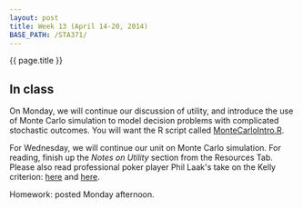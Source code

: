 ```yaml
---
layout: post
title: Week 13 (April 14-20, 2014)
BASE_PATH: /STA371/
---
```

{{ page.title }}


In class
--------

On Monday, we will continue our discussion of utility, and introduce
the use of Monte Carlo simulation to model decision problems with
complicated stochastic outcomes.
You will want the R script called [MonteCarloIntro.R](http://jgscott.github.io/STA371/r/MonteCarloIntro.R).

For Wednesday, we will continue our unit on Monte Carlo simulation.  For reading, finish up the  _Notes on
Utility_ section from the Resources Tab.  Please also read
professional poker player Phil Laak's take on the Kelly criterion:
[here](http://sports.espn.go.com/espn/poker/columns/story?id=4381359)
and [here](http://www.bluff.com/magazine/kellys-criterion-7608/).

Homework: posted Monday afternoon.
